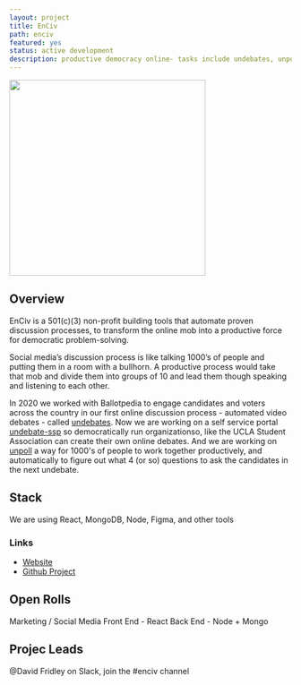 ```yaml
---
layout: project
title: EnCiv
path: enciv
featured: yes
status: active development
description: productive democracy online- tasks include undebates, unpoll, civil-server and others
---
```


<div class="text-center">
    <a href="https://www.youtube.com/watch?v=Tb2u0h_IUGc" target="_blank"><img src="https://img.youtube.com/vi/Tb2u0h_IUGc/0.jpg" width="350px" /></a>
</div>

## Overview

EnCiv is a 501(c)(3) non-profit building tools that automate proven discussion processes, to transform the online mob into a productive force for democratic problem-solving.

Social media’s discussion process is like talking 1000’s of people and putting them in a room with a bullhorn. A productive process would take that mob and divide them into groups of 10 and lead them though speaking and listening to each other.

In 2020 we worked with Ballotpedia to engage candidates and voters across the country in our first online discussion process - automated video debates - called [undebates](https://github.com/EnCiv/undebate). Now we are working on a self service portal [undebate-ssp](https://github.com/EnCiv/undebate-ssp) so democratically run organizationso, like the UCLA Student Association can create their own online debates. And we are working on [unpoll](github.com/EnCiv/unpoll) a way for 1000's of people to work together productively, and automatically to figure out what 4 (or so) questions to ask the candidates in the next undebate.

## Stack

We are using React, MongoDB, Node, Figma, and other tools

### Links

- [Website](https://enciv.org)
- [Github Project](https://github.com/EnCiv)

## Open Rolls

Marketing / Social Media
Front End - React
Back End - Node + Mongo

## Projec Leads

@David Fridley on Slack, join the #enciv channel
